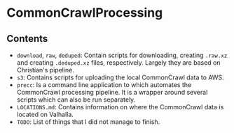 # CommonCrawlProcessing

## Contents

- `download`, `raw`, `deduped`: Contain scripts for downloading, creating `.raw.xz` and creating `.deduped.xz` files, respectively. Largely they are based on Christian's pipeline.
- `s3`: Contains scripts for uploading the local CommonCrawl data to AWS.
- `precc`: Is a command line application to which automates the CommonCrawl processing pipeline. It is a wrapper around several scripts which can also be run separately.
- `LOCATIONS.md`: Contains information on where the CommonCrawl data is located on Valhalla.
- `TODO`: List of things that I did not manage to finish.
